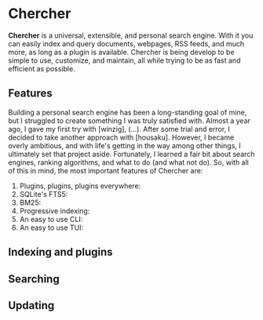# Chercher

**Chercher** is a universal, extensible, and personal search engine. With it you can easily index and query documents, webpages, RSS feeds, and much more, as long as a plugin is available. Chercher is being develop to be simple to use, customize, and maintain, all while trying to be as fast and efficient as possible.

## Features

Building a personal search engine has been a long-standing goal of mine, but I struggled to create something I was truly satisfied with. Almost a year ago, I gave my first try with [winzig], (...). After some trial and error, I decided to take another approach with [housaku]. However, I became overly ambitious, and with life's getting in the way among other things, I ultimately set that project aside. Fortunately, I learned a fair bit about search engines, ranking algorithms, and what to do (and what not do). So, with all of this in mind, the most important features of Chercher are:

1. Plugins, plugins, plugins everywhere:
2. SQLite's FTS5:
3. BM25:
4. Progressive indexing:
5. An easy to use CLI:
6. An easy to use TUI:

## Indexing and plugins

## Searching

## Updating
